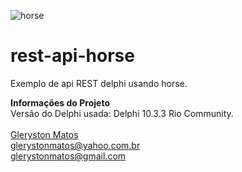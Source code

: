 ![horse](https://github.com/GlerystonMatos/rest-api-horse/workflows/horse/badge.svg)

# rest-api-horse
Exemplo de api REST delphi usando horse.

<b>Informações do Projeto</b>
<br/>
Versão do Delphi usada: Delphi 10.3.3 Rio Community.<br/>
<br/>
<a href="https://www.linkedin.com/in/glerystonmatos/" target="_blank">Gleryston Matos</a><br/>
glerystonmatos@yahoo.com.br<br/>
glerystonmatos@gmail.com<br/>

